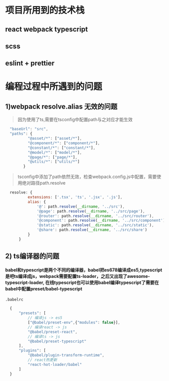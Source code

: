 # 项目所用到的技术栈
## react webpack typescript
## scss
## eslint + prettier



# 编程过程中所遇到的问题
## 1)webpack resolve.alias 无效的问题
> 因为使用了ts,需要在tsconfig中配置path与之对应才能生效
```javascript
  "baseUrl": "src",
  "paths": {
          "@asset/*": ["asset/*"],
          "@component/*": ["component/*"],
          "@constant/*": ["constant/*"],
          "@model/*": ["model/*"],
          "@page/*": ["page/*"],
          "@utils/*": ["utils/*"]
        }
```
> tsconfig中添加了path依然无效，检查webpack.config.js中配置，需要使用绝对路径path.resolve
```javascript
  resolve: {
          extensions: ['.tsx', 'ts', '.jsx', '.js'],
          alias: {
              '@': path.resolve(__dirname, '../src'),
              '@page': path.resolve(__dirname, '../src/page'),
              '@router': path.resolve(__dirname, '../src/router'),
              '@component': path.resolve(__dirname, '../src/component'),
              '@static': path.resolve(__dirname, '../src/static'),
              '@share': path.resolve(__dirname, '../src/share')
          }
      }
```

## 2) ts编译器的问题
#### babel和typescript是两个不同的编译器，babel把es678编译成es5,typescript是吧ts编译成js，webpack需要配置ts-loader，之后又出现了awesome-typescript-loader, 在线typescript也可以使用babel编译typescript了需要在babel中配置preset/babel-typescript
`.babelrc`
```javascript
  {
      "presets": [
          // 编译js -> es5
          ["@babel/preset-env",{"modules": false}],
          // 编译react -> js
          "@babel/preset-react",
          // 编译ts -> js
          "@babel/preset-typescript"
      ],
      "plugins": [
          "@babel/plugin-transform-runtime",
          // react热更新
          "react-hot-loader/babel"
      ]
  }
```

